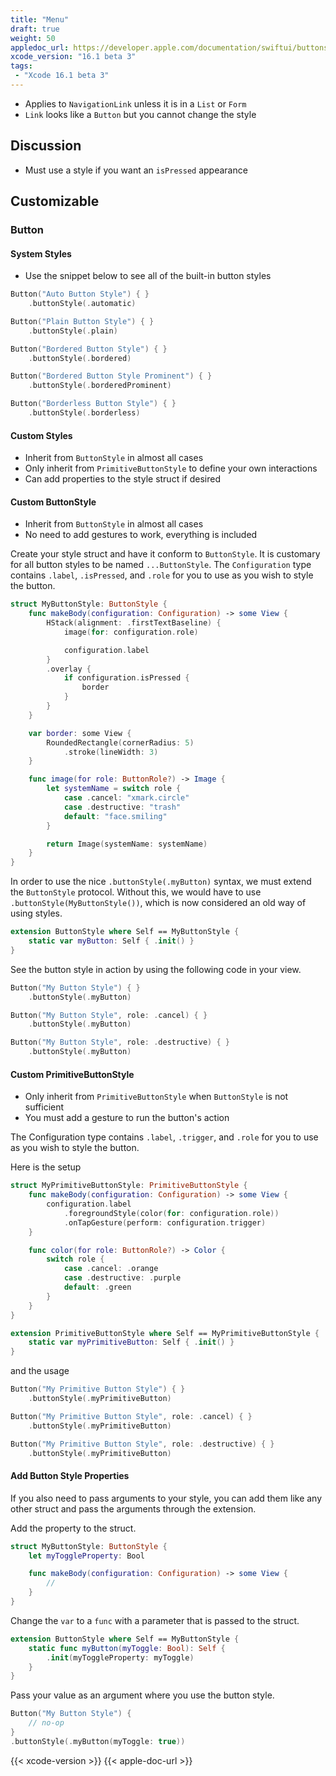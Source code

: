 ```yaml
---
title: "Menu"
draft: true
weight: 50
appledoc_url: https://developer.apple.com/documentation/swiftui/buttonstyle
xcode_version: "16.1 beta 3"
tags:
 - "Xcode 16.1 beta 3"
---
```


* Applies to `NavigationLink` unless it is in a `List` or `Form`
* `Link` looks like a `Button` but you cannot change the style

## Discussion

* Must use a style if you want an `isPressed` appearance

## Customizable

### Button

#### System Styles

* Use the snippet below to see all of the built-in button styles

```swift
Button("Auto Button Style") { }
    .buttonStyle(.automatic)

Button("Plain Button Style") { }
    .buttonStyle(.plain)

Button("Bordered Button Style") { }
    .buttonStyle(.bordered)

Button("Bordered Button Style Prominent") { }
    .buttonStyle(.borderedProminent)

Button("Borderless Button Style") { }
    .buttonStyle(.borderless)
```

#### Custom Styles

* Inherit from `ButtonStyle` in almost all cases
* Only inherit from `PrimitiveButtonStyle` to define your own interactions
* Can add properties to the style struct if desired

#### Custom ButtonStyle

* Inherit from `ButtonStyle` in almost all cases
* No need to add gestures to work, everything is included

Create your style struct and have it conform to `ButtonStyle`. It is customary for all button styles to be named `...ButtonStyle`. The `Configuration` type contains `.label`, `.isPressed`, and `.role` for you to use as you wish to style the button.

```swift
struct MyButtonStyle: ButtonStyle {
    func makeBody(configuration: Configuration) -> some View {
        HStack(alignment: .firstTextBaseline) {
            image(for: configuration.role)

            configuration.label
        }
        .overlay {
            if configuration.isPressed {
                border
            }
        }
    }

    var border: some View {
        RoundedRectangle(cornerRadius: 5)
            .stroke(lineWidth: 3)
    }

    func image(for role: ButtonRole?) -> Image {
        let systemName = switch role {
            case .cancel: "xmark.circle"
            case .destructive: "trash"
            default: "face.smiling"
        }

        return Image(systemName: systemName)
    }
}
```

In order to use the nice `.buttonStyle(.myButton)` syntax, we must extend the `ButtonStyle` protocol. Without this, we would have to use `.buttonStyle(MyButtonStyle())`, which is now considered an old way of using styles.

```swift
extension ButtonStyle where Self == MyButtonStyle {
    static var myButton: Self { .init() }
}
```

See the button style in action by using the following code in your view. 

```swift
Button("My Button Style") { }
    .buttonStyle(.myButton)

Button("My Button Style", role: .cancel) { }
    .buttonStyle(.myButton)

Button("My Button Style", role: .destructive) { }
    .buttonStyle(.myButton)
```

#### Custom PrimitiveButtonStyle

* Only inherit from `PrimitiveButtonStyle` when `ButtonStyle` is not sufficient
* You must add a gesture to run the button's action

The Configuration type contains `.label`, `.trigger`, and `.role` for you to use as you wish to style the button.

Here is the setup

```swift
struct MyPrimitiveButtonStyle: PrimitiveButtonStyle {
    func makeBody(configuration: Configuration) -> some View {
        configuration.label
            .foregroundStyle(color(for: configuration.role))
            .onTapGesture(perform: configuration.trigger)
    }

    func color(for role: ButtonRole?) -> Color {
        switch role {
            case .cancel: .orange
            case .destructive: .purple
            default: .green
        }
    }
}

extension PrimitiveButtonStyle where Self == MyPrimitiveButtonStyle {
    static var myPrimitiveButton: Self { .init() }
}
```
and the usage

```swift
Button("My Primitive Button Style") { }
    .buttonStyle(.myPrimitiveButton)

Button("My Primitive Button Style", role: .cancel) { }
    .buttonStyle(.myPrimitiveButton)

Button("My Primitive Button Style", role: .destructive) { }
    .buttonStyle(.myPrimitiveButton)
```

#### Add Button Style Properties

If you also need to pass arguments to your style, you can add them like any other struct and pass the arguments through the extension. 

Add the property to the struct.

```swift
struct MyButtonStyle: ButtonStyle {
    let myToggleProperty: Bool

    func makeBody(configuration: Configuration) -> some View {
        //
    }
}
```

Change the `var` to a `func` with a parameter that is passed to the struct.

```swift
extension ButtonStyle where Self == MyButtonStyle {
    static func myButton(myToggle: Bool): Self { 
        .init(myToggleProperty: myToggle) 
    }
}
```

Pass your value as an argument where you use the button style.

```swift
Button("My Button Style") {
    // no-op
}
.buttonStyle(.myButton(myToggle: true))
```

{{< xcode-version >}}
{{< apple-doc-url >}}